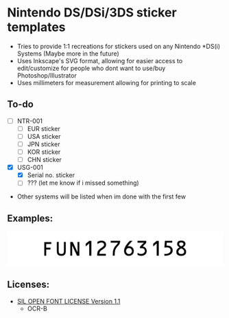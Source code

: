 # Nintendo DS/DSi/3DS sticker templates
- Tries to provide 1:1 recreations for stickers used on any Nintendo *DS(i) Systems (Maybe more in the future)
- Uses Inkscape's SVG format, allowing for easier access to edit/customize for people who dont want to use/buy Photoshop/Illustrator
- Uses millimeters for measurement allowing for printing to scale

## To-do
- [ ] NTR-001
    - [ ] EUR sticker
    - [ ] USA sticker
    - [ ] JPN sticker
    - [ ] KOR sticker
    - [ ] CHN sticker
- [x] USG-001 
    - [x] Serial no. sticker
    - [ ] ??? (let me know if i missed something)
- Other systems will be listed when im done with the first few

## Examples:
![USG-001-serial-example](https://github.com/inkstray/ds-stickers/blob/master/assets/examples/USG-001-serial.png)

## Licenses:
- [SIL OPEN FONT LICENSE Version 1.1](https://openfontlicense.org/)
    - OCR-B
